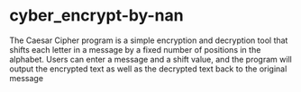 # cyber_encrypt-by-nan
The Caesar Cipher program is a simple encryption and decryption tool that shifts each letter in a message by a fixed number of positions in the alphabet. Users can enter a message and a shift value, and the program will output the encrypted text as well as the decrypted text back to the original message
